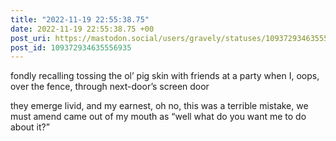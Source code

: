 ```yaml
---
title: "2022-11-19 22:55:38.75"
date: 2022-11-19 22:55:38.75 +00
post_uri: https://mastodon.social/users/gravely/statuses/109372934635556935
post_id: 109372934635556935
---
```

fondly recalling tossing the ol’ pig skin with friends at a party when I, oops, over the fence, through next-door’s screen door

they emerge livid, and my earnest, oh no, this was a terrible mistake, we must amend came out of my mouth as “well what do you want me to do about it?”


